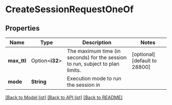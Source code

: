 # CreateSessionRequestOneOf

## Properties

Name | Type | Description | Notes
------------ | ------------- | ------------- | -------------
**max_ttl** | Option<**i32**> | The maximum time (in seconds) for the session to run, subject to plan limits. | [optional][default to 28800]
**mode** | **String** | Execution mode to run the session in |

[[Back to Model list]](../README.md#documentation-for-models) [[Back to API list]](../README.md#documentation-for-api-endpoints) [[Back to README]](../README.md)


